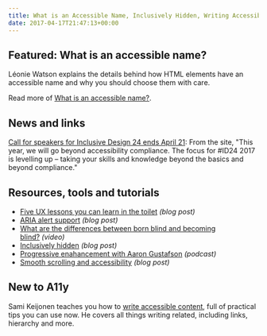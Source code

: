 ```yaml
---
title: What is an Accessible Name, Inclusively Hidden, Writing Accessible Content and More
date: 2017-04-17T21:47:13+00:00
---
```


## Featured: What is an accessible name?

Léonie Watson explains the details behind how HTML elements have an accessible name and why you should choose them with care.

Read more of [What is an accessible name?](https://www.paciellogroup.com/blog/2017/04/what-is-an-accessible-name/).

## News and links

[Call for speakers for Inclusive Design 24 ends April 21](http://www.inclusivedesign24.org): From the site, "This year, we will go beyond accessibility compliance. The focus for #ID24 2017 is levelling up – taking your skills and knowledge beyond the basics and beyond compliance."

## Resources, tools and tutorials

* [Five UX lessons you can learn in the toilet](http://www.creativebloq.com/advice/5-ux-lessons-you-can-learn-in-the-toilet) _(blog post)_
* [ARIA alert support](https://www.paciellogroup.com/blog/2017/04/aria-alert-support/) _(blog post)_
* [What are the differences between born blind and becoming blind?](https://www.youtube.com/watch?v=RiG97xFPJvo) _(video)_
* [Inclusively hidden](http://www.scottohara.me/blog/2017/04/14/inclusively-hidden.html) _(blog post)_
* [Progressive enahancement with Aaron Gustafson](https://soundcloud.com/relativepaths/48-progressive-enhancement-with-aaron-gustafson) _(podcast)_
* [Smooth scrolling and accessibility](https://css-tricks.com/smooth-scrolling-accessibility/) _(blog post)_

## New to A11y

Sami Keijonen teaches you how to [write accessible content](https://foxland.fi/writing-accessible-content/), full of practical tips you can use now. He covers all things writing related, including links, hierarchy and more.